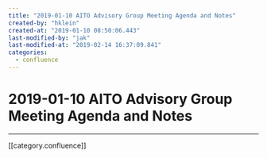 ```yaml
---
title: "2019-01-10 AITO Advisory Group Meeting Agenda and Notes"
created-by: "hklein"
created-at: "2019-01-10 08:50:06.443"
last-modified-by: "jak"
last-modified-at: "2019-02-14 16:37:09.841"
categories:
  - confluence
---
```


# 2019-01-10 AITO Advisory Group Meeting Agenda and Notes


---

[[category.confluence]]
